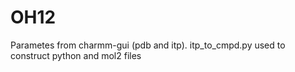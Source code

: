 # OH12
Parametes from charmm-gui (pdb and itp). itp_to_cmpd.py used to construct python and mol2 files
